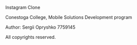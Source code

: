 Instagram Clone

Conestoga College, Mobile Solutions Development program

Author: Sergii Opryshko 7759145
	
All copyrights reserved.